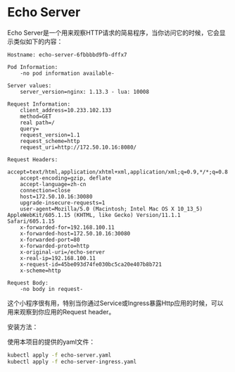 # Echo Server

Echo Server是一个用来观察HTTP请求的简易程序，当你访问它的时候，它会显示类似如下的内容：

```
Hostname: echo-server-6fbbbbd9fb-dffx7

Pod Information:
	-no pod information available-

Server values:
	server_version=nginx: 1.13.3 - lua: 10008

Request Information:
	client_address=10.233.102.133
	method=GET
	real path=/
	query=
	request_version=1.1
	request_scheme=http
	request_uri=http://172.50.10.16:8080/

Request Headers:
	accept=text/html,application/xhtml+xml,application/xml;q=0.9,*/*;q=0.8
	accept-encoding=gzip, deflate
	accept-language=zh-cn
	connection=close
	host=172.50.10.16:30080
	upgrade-insecure-requests=1
	user-agent=Mozilla/5.0 (Macintosh; Intel Mac OS X 10_13_5) AppleWebKit/605.1.15 (KHTML, like Gecko) Version/11.1.1 Safari/605.1.15
	x-forwarded-for=192.168.100.11
	x-forwarded-host=172.50.10.16:30080
	x-forwarded-port=80
	x-forwarded-proto=http
	x-original-uri=/echo-server
	x-real-ip=192.168.100.11
	x-request-id=45be093d74fe030bc5ca20e407b8b721
	x-scheme=http

Request Body:
	-no body in request-
```

这个小程序很有用，特别当你通过Service或Ingress暴露Http应用的时候，可以用来观察到你应用的Request header。

安装方法：

使用本项目的提供的yaml文件：

```bash
kubectl apply -f echo-server.yaml
kubectl apply -f echo-server-ingress.yaml
```